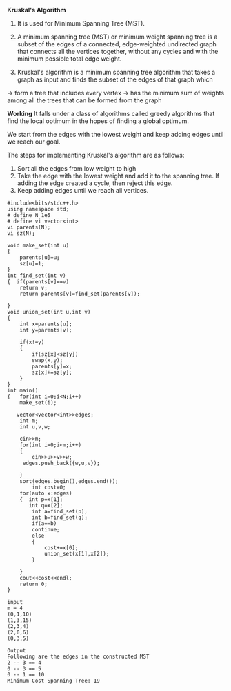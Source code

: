 **Kruskal's Algorithm**

1. It is used for Minimum Spanning Tree (MST).

2. A minimum spanning tree (MST) or minimum weight spanning tree is a subset of the edges of a connected, edge-weighted undirected graph that connects all the vertices together, without any cycles and with the minimum possible total edge weight.

3. Kruskal's algorithm is a minimum spanning tree algorithm that takes a graph as input and finds the subset of the edges of that graph which

-> form a tree that includes every vertex
-> has the minimum sum of weights among all the trees that can be formed from the graph


**Working**
It falls under a class of algorithms called greedy algorithms that find the local optimum in the hopes of finding a global optimum.

We start from the edges with the lowest weight and keep adding edges until we reach our goal.

The steps for implementing Kruskal's algorithm are as follows:

1. Sort all the edges from low weight to high
2. Take the edge with the lowest weight and add it to the spanning tree. If adding the edge created a cycle, then reject this edge.
3. Keep adding edges until we reach all vertices.

```
#include<bits/stdc++.h>
using namespace std;
# define N 1e5
# define vi vector<int>
vi parents(N);
vi sz(N);

void make_set(int u)
{
	parents[u]=u;
	sz[u]=1;
}
int find_set(int v)
{  if(parents[v]==v)
    return v;
    return parents[v]=find_set(parents[v]);
	
}
void union_set(int u,int v)
{
	int x=parents[u];
	int y=parents[v];
	
	if(x!=y)
	{
		if(sz[x]<sz[y])
		swap(x,y);
		parents[y]=x;
		sz[x]+=sz[y];
	}
}
int main()
{   for(int i=0;i<N;i++) 
    make_set(i);
   
   vector<vector<int>>edges;
	int m;
	int u,v,w;

	cin>>m;
	for(int i=0;i<m;i++)
	{
		cin>>u>>v>>w;
     edges.push_back({w,u,v});
		
	}
	sort(edges.begin(),edges.end());
		int cost=0;
    for(auto x:edges)
    {  int p=x[1];
       int q=x[2];
    	int a=find_set(p);
    	int b=find_set(q);
    	if(a==b)
    	continue;
    	else
    	{
    		cost+=x[0];
    		union_set(x[1],x[2]);
		}
		
	}
    cout<<cost<<endl;
	return 0;
}
```

```
input 
m = 4
(0,1,10)
(1,3,15)
(2,3,4)
(2,0,6)
(0,3,5)
```
```
Output
Following are the edges in the constructed MST
2 -- 3 == 4
0 -- 3 == 5
0 -- 1 == 10
Minimum Cost Spanning Tree: 19
```
